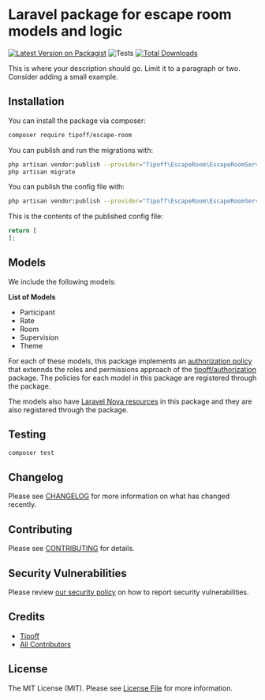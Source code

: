 # Laravel package for escape room models and logic

[![Latest Version on Packagist](https://img.shields.io/packagist/v/tipoff/escape-room.svg?style=flat-square)](https://packagist.org/packages/tipoff/escape-room)
![Tests](https://github.com/tipoff/escape-room/workflows/Tests/badge.svg)
[![Total Downloads](https://img.shields.io/packagist/dt/tipoff/escape-room.svg?style=flat-square)](https://packagist.org/packages/tipoff/escape-room)


This is where your description should go. Limit it to a paragraph or two. Consider adding a small example.

## Installation

You can install the package via composer:

```bash
composer require tipoff/escape-room
```

You can publish and run the migrations with:

```bash
php artisan vendor:publish --provider="Tipoff\EscapeRoom\EscapeRoomServiceProvider" --tag="escape-room-migrations"
php artisan migrate
```

You can publish the config file with:
```bash
php artisan vendor:publish --provider="Tipoff\EscapeRoom\EscapeRoomServiceProvider" --tag="escape-room-config"
```

This is the contents of the published config file:

```php
return [
];
```

## Models

We include the following models:

**List of Models**

- Participant
- Rate
- Room
- Supervision
- Theme

For each of these models, this package implements an [authorization policy](https://laravel.com/docs/8.x/authorization) that extennds the roles and permissions approach of the [tipoff/authorization](https://github.com/tipoff/authorization) package. The policies for each model in this package are registered through the package.

The models also have [Laravel Nova resources](https://nova.laravel.com/docs/3.0/resources/) in this package and they are also registered through the package.

## Testing

```bash
composer test
```

## Changelog

Please see [CHANGELOG](CHANGELOG.md) for more information on what has changed recently.

## Contributing

Please see [CONTRIBUTING](.github/CONTRIBUTING.md) for details.

## Security Vulnerabilities

Please review [our security policy](../../security/policy) on how to report security vulnerabilities.

## Credits

- [Tipoff](https://github.com/tipoff)
- [All Contributors](../../contributors)

## License

The MIT License (MIT). Please see [License File](LICENSE.md) for more information.
